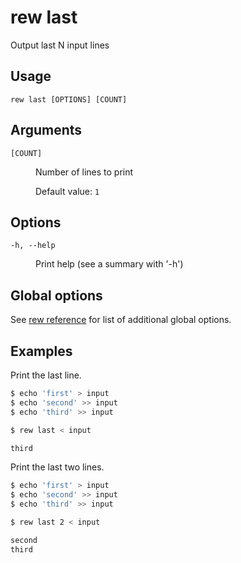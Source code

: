 # rew last

Output last N input lines

## Usage

```
rew last [OPTIONS] [COUNT]
```

## Arguments

<dl>
<dt><code>[COUNT]</code></dt>
<dd>

Number of lines to print

Default value: `1`
</dd>
</dl>

## Options

<dl>

<dt><code>-h, --help</code></dt>
<dd>

Print help (see a summary with '-h')
</dd>
</dl>

## Global options

See [rew reference](rew.md#global-options) for list of additional global options.

## Examples

Print the last line.

```sh
$ echo 'first' > input
$ echo 'second' >> input
$ echo 'third' >> input

$ rew last < input

third
```

Print the last two lines.

```sh
$ echo 'first' > input
$ echo 'second' >> input
$ echo 'third' >> input

$ rew last 2 < input

second
third
```
